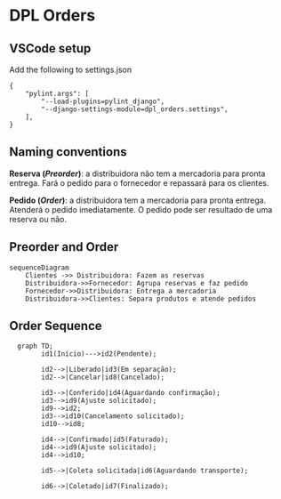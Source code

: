 # DPL Orders

## VSCode setup

Add the following to settings.json

```
{
    "pylint.args": [
        "--load-plugins=pylint_django",
        "--django-settings-module=dpl_orders.settings",
    ],
}
```

## Naming conventions

**Reserva (*Preorder*)**: a distribuidora não tem a mercadoria para pronta entrega. Fará o pedido para o fornecedor e repassará para os clientes.

**Pedido (*Order*)**: a distribuidora tem a mercadoria para pronta entrega. Atenderá o pedido imediatamente. O pedido pode ser resultado de uma reserva ou não.

## Preorder and Order

```mermaid
sequenceDiagram
    Clientes ->> Distribuidora: Fazem as reservas
    Distribuidora->>Fornecedor: Agrupa reservas e faz pedido
    Fornecedor->>Distribuidora: Entrega a mercadoria
    Distribuidora->>Clientes: Separa produtos e atende pedidos
```

## Order Sequence

```mermaid
  graph TD;
        id1(Início)--->id2(Pendente);
        
        id2-->|Liberado|id3(Em separação);
        id2-->|Cancelar|id8(Cancelado);
        
        id3-->|Conferido|id4(Aguardando confirmação);
        id3-->id9(Ajuste solicitado);
        id9-->id2;
        id3-->id10(Cancelamento solicitado);
        id10-->id8;
        
        id4-->|Confirmado|id5(Faturado);
        id4-->id9(Ajuste solicitado);
        id4-->id10;
        
        id5-->|Coleta solicitada|id6(Aguardando transporte);
        
        id6-->|Coletado|id7(Finalizado);


```
